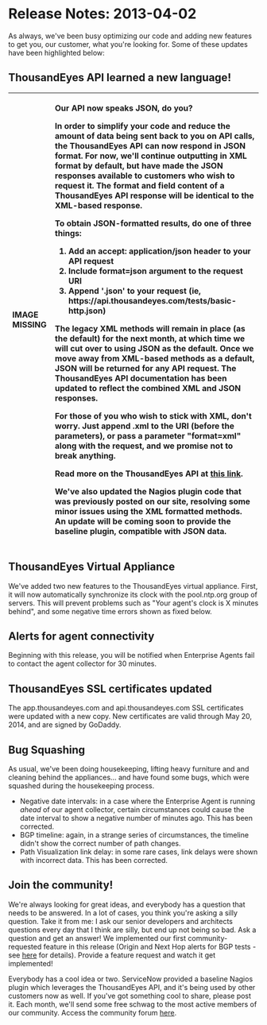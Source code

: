 # Release Notes: 2013-04-02

As always, we've been busy optimizing our code and adding new features to get you, our customer, what you're looking for.  Some of these updates have been highlighted below:

## ThousandEyes API learned a new language!

<table>
  <thead>
    <tr>
      <th style="text-align:left">IMAGE MISSING</th>
      <th style="text-align:left">
        <p>Our API now speaks JSON, do you?</p>
        <p>In order to simplify your code and reduce the amount of data being sent
          back to you on API calls, the ThousandEyes API can now respond in JSON
          format. For now, we&apos;ll continue outputting in XML format by default,
          but have made the JSON responses available to customers who wish to request
          it. The format and field content of a ThousandEyes API response will be
          identical to the XML-based response.</p>
        <p>To obtain JSON-formatted results, do one of three things:</p>
        <ol>
          <li>Add an accept: application/json header to your API request</li>
          <li>Include format=json argument to the request URI</li>
          <li>Append &apos;.json&apos; to your request (ie, https://api.thousandeyes.com/tests/basic-http.json)</li>
        </ol>
        <p>The legacy XML methods will remain in place (as the default) for the next
          month, at which time we will cut over to using JSON as the default. Once
          we move away from XML-based methods as a default, JSON will be returned
          for any API request. The ThousandEyes API documentation has been updated
          to reflect the combined XML and JSON responses.</p>
        <p>For those of you who wish to stick with XML, don&apos;t worry. Just append
          .xml to the URI (before the parameters), or pass a parameter &quot;format=xml&quot;
          along with the request, and we promise not to break anything.</p>
        <p>Read more on the ThousandEyes API at <a href="https://success.thousandeyes.com/ViewArticle?articleIdParam=kA0E0000000Cmo0KAC">this link</a>.</p>
        <p>We&apos;ve also updated the Nagios plugin code that was previously posted
          on our site, resolving some minor issues using the XML formatted methods.
          An update will be coming soon to provide the baseline plugin, compatible
          with JSON data.</p>
      </th>
    </tr>
  </thead>
  <tbody></tbody>
</table>

## ThousandEyes Virtual Appliance

We've added two new features to the ThousandEyes virtual appliance.  First, it will now automatically synchronize its clock with the pool.ntp.org group of servers.  This will prevent problems such as "Your agent's clock is X minutes behind", and some negative time errors shown as fixed below.  

## Alerts for agent connectivity

Beginning with this release, you will be notified when Enterprise Agents fail to contact the agent collector for 30 minutes.

## ThousandEyes SSL certificates updated

The app.thousandeyes.com and api.thousandeyes.com SSL certificates were updated with a new copy.  New certificates are valid through May 20, 2014, and are signed by GoDaddy.

## Bug Squashing

As usual, we've been doing housekeeping, lifting heavy furniture and and cleaning behind the appliances... and have found some bugs, which were squashed during the housekeeping process.

* Negative date intervals: in a case where the Enterprise Agent is running _ahead_ of our agent collector, certain circumstances could cause the date interval to show a negative number of minutes ago.  This has been corrected.
* BGP timeline: again, in a strange series of circumstances, the timeline didn't show the correct number of path changes.
* Path Visualization link delay: in some rare cases, link delays were shown with incorrect data.  This has been corrected.

## Join the community!

We're always looking for great ideas, and everybody has a question that needs to be answered.  In a lot of cases, you think you're asking a silly question.  Take it from me: I ask our senior developers and architects questions every day that I think are silly, but end up not being so bad.  Ask a question and get an answer!  We implemented our first community-requested feature in this release \(Origin and Next Hop alerts for BGP tests - see [here](https://success.thousandeyes.com/PublicArticlePage?articleIdParam=kA044000000CnBqCAK_How-Alerts-work) for details\).  Provide a feature request and watch it get implemented!    
  
Everybody has a cool idea or two.  ServiceNow provided a baseline Nagios plugin which leverages the ThousandEyes API, and it's being used by other customers now as well.  If you've got something cool to share, please post it.  Each month, we'll send some free schwag to the most active members of our community.  Access the community forum [here](https://success.thousandeyes.com/PublicFeedItemContent).

